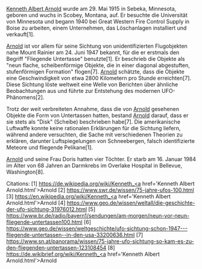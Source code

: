 <a href='Kenneth Albert Arnold.html'>Kenneth Albert Arnold</a> wurde am 29. Mai 1915 in Sebeka, Minnesota, geboren und wuchs in Scobey, Montana, auf. Er besuchte die Universität von Minnesota und begann 1940 bei Great Western Fire Control Supply in Boise zu arbeiten, einem Unternehmen, das Löschanlagen installiert und verkauft[1].<a href='Kenneth Albert Arnold.html'>Arnold</a> ist vor allem für seine Sichtung von unidentifizierten Flugobjekten nahe Mount Rainier am 24. Juni 1947 bekannt, für die er erstmals den Begriff "Fliegende Untertasse" benutzte[1]. Er beschrieb die Objekte als "neun flache, scheibenförmige Objekte, die in einer diagonal abgestuften, stufenförmigen Formation" flogen[7]. <a href='Kenneth Albert Arnold.html'>Arnold</a> schätzte, dass die Objekte eine Geschwindigkeit von etwa 2800 Kilometern pro Stunde erreichten[7]. Diese Sichtung löste weltweit eine Welle von Berichten über ähnliche Beobachtungen aus und führte zur Entstehung des modernen UFO-Phänomens[2].Trotz der weit verbreiteten Annahme, dass die von <a href='Kenneth Albert Arnold.html'>Arnold</a> gesehenen Objekte die Form von Untertassen hatten, bestand <a href='Kenneth Albert Arnold.html'>Arnold</a> darauf, dass er sie stets als "Disk" (Scheibe) beschrieben habe[7]. Die amerikanische Luftwaffe konnte keine rationalen Erklärungen für die Sichtung liefern, während andere versuchten, die Sache mit verschiedenen Theorien zu erklären, darunter Luftspiegelungen von Schneebergen, falsch identifizierte Meteore und fliegende Pelikane[1].<a href='Kenneth Albert Arnold.html'>Arnold</a> und seine Frau Doris hatten vier Töchter. Er starb am 16. Januar 1984 im Alter von 68 Jahren an Darmkrebs im Overlake Hospital in Bellevue, Washington[8].Citations:[1] https://de.wikipedia.org/wiki/Kenneth_<a href='Kenneth Albert Arnold.html'>Arnold</a>[2] https://www.swr.de/wissen/75-jahre-ufos-100.html[3] https://en.wikipedia.org/wiki/Kenneth_<a href='Kenneth Albert Arnold.html'>Arnold</a>[4] https://www.geo.de/wissen/weltall/die-geschichte-der-ufo-sichtung-31976012.html[5] https://www.br.de/radio/bayern1/sendungen/am-morgen/neun-vor-neun-fliegende-untertassen100.html[6] https://www.geo.de/wissen/weltgeschichte/ufo-sichtung-schon-1947---fliegende-untertassen--in-den-usa-33200636.html[7] https://www.sn.at/panorama/wissen/75-jahre-ufo-sichtung-so-kam-es-zu-den-fliegenden-untertassen-123108454[8] https://de.wikibrief.org/wiki/Kenneth_<a href='Kenneth Albert Arnold.html'>Arnold</a><br>